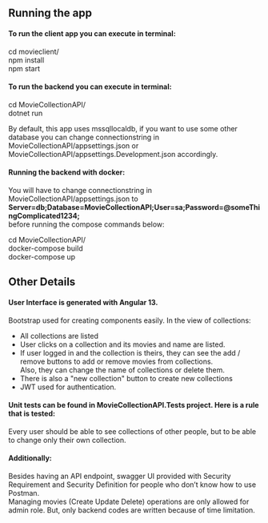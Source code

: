 ## Running the app

#### To run the client app you can execute in terminal:

cd movieclient/ <br/>
npm install <br/>
npm start <br/>

#### To run the backend you can execute in terminal:

cd MovieCollectionAPI/ <br/>
dotnet run

By default, this app uses mssqllocaldb, if you want to use some other database you can change connectionstring in MovieCollectionAPI/appsettings.json or MovieCollectionAPI/appsettings.Development.json accordingly.

#### Running the backend with docker:

You will have to change connectionstring in MovieCollectionAPI/appsettings.json to 
**Server=db;Database=MovieCollectionAPI;User=sa;Password=@someThingComplicated1234;** <br/>
before running the compose commands below:

cd MovieCollectionAPI/ <br/>
docker-compose build <br/>
docker-compose up

## Other Details
#### User Interface is generated with Angular 13.

Bootstrap used for creating components easily.
In the view of collections:<br/>
- All collections are listed
- User clicks on a collection and its movies and name are listed.
- If user logged in and the collection is theirs, they can see the add / remove buttons to add or remove movies from collections.<br/>
Also, they can change the name of collections or delete them.
- There is also a "new collection" button to create new collections
- JWT used for authentication.

#### Unit tests can be found in MovieCollectionAPI.Tests project. Here is a rule that is tested:

Every user should be able to see collections of other people, but to be able to change only their own collection.

#### Additionally:
Besides having an API endpoint, swagger UI provided with Security Requirement and Security Definition for people who don’t know how to use Postman. <br/>
Managing movies (Create Update Delete) operations are only allowed for admin role. But, only backend codes are written because of time limitation.
